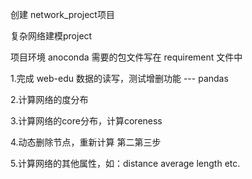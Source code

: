 创建 network_project项目

复杂网络建模project

项目环境 anoconda 需要的包文件写在 requirement 文件中

1.完成 web-edu 数据的读写，测试增删功能 --- pandas


2.计算网络的度分布


3.计算网络的core分布，计算coreness


4.动态删除节点，重新计算 第二第三步


5.计算网络的其他属性，如：distance average length etc.



